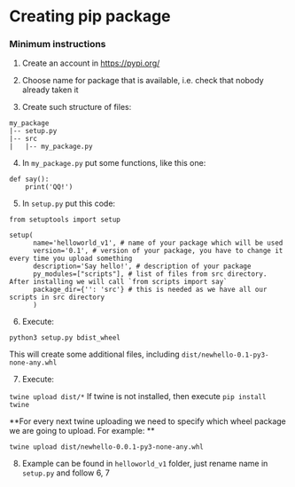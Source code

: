 # Creating pip package

### Minimum instructions

1. Create an account in https://pypi.org/

2. Choose name for package that is available, i.e. check that nobody already taken it

3. Create such structure of files:

```
my_package
|-- setup.py
|-- src
|   |-- my_package.py
```

4. In `my_package.py` put some functions, like this one:

```
def say():
	print('QQ!')
```

5. In `setup.py` put this code:

```
from setuptools import setup

setup(
      name='helloworld_v1', # name of your package which will be used 
      version='0.1', # version of your package, you have to change it every time you upload something 
      description='Say hello!', # description of your package
      py_modules=["scripts"], # list of files from src directory. After installing we will call `from scripts import say`
      package_dir={'': 'src'} # this is needed as we have all our scripts in src directory
      )

```

6. Execute: 

``` python3 setup.py bdist_wheel ```

This will create some additional files, including `dist/newhello-0.1-py3-none-any.whl`

7. Execute:

``` twine upload dist/* ```
If twine is not installed, then execute `pip install twine`

**For every next twine uploading we need to specify which wheel package we are going to upload. For example: **

`twine upload dist/newhello-0.0.1-py3-none-any.whl`

8. Example can be found in `helloworld_v1` folder, just rename name in `setup.py` and follow 6, 7
